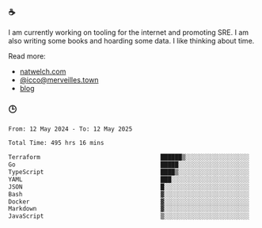 ### ☕

I am currently working on tooling for the internet and promoting SRE. I am also writing some books and hoarding some data. I like thinking about time. 

Read more:

 - [natwelch.com](https://natwelch.com)
 - [@icco@merveilles.town](https://merveilles.town/@icco)
 - [blog](https://writing.natwelch.com)

### 🕒

<!--START_SECTION:waka-->

```txt
From: 12 May 2024 - To: 12 May 2025

Total Time: 495 hrs 16 mins

Terraform                                  ██████▒░░░░░░░░░░░░░░░░░░   25.95 %
Go                                         █████░░░░░░░░░░░░░░░░░░░░   19.92 %
TypeScript                                 ████▒░░░░░░░░░░░░░░░░░░░░   17.21 %
YAML                                       ███░░░░░░░░░░░░░░░░░░░░░░   11.68 %
JSON                                       █░░░░░░░░░░░░░░░░░░░░░░░░   04.20 %
Bash                                       ▓░░░░░░░░░░░░░░░░░░░░░░░░   03.00 %
Docker                                     ▓░░░░░░░░░░░░░░░░░░░░░░░░   02.84 %
Markdown                                   ▓░░░░░░░░░░░░░░░░░░░░░░░░   02.54 %
JavaScript                                 ▒░░░░░░░░░░░░░░░░░░░░░░░░   01.79 %
```

<!--END_SECTION:waka-->
